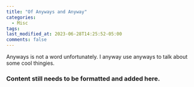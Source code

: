 ```yaml
---
title: "Of Anyways and Anyway"
categories:
  - Misc
tags:
last_modified_at: 2023-06-28T14:25:52-05:00
comments: false
---
```

Anyways is not a word unfortunately. I anyway use anyways to talk about some cool thingies.

### Content still needs to be formatted and added here.
